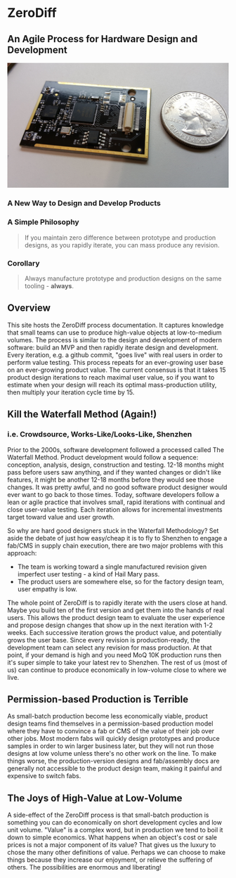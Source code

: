 # ZeroDiff

## An Agile Process for Hardware Design and Development

![Screenshot](img/kw2.module.jpg)

### A New Way to Design and Develop Products

### A Simple Philosophy

>If you maintain zero difference between prototype and production designs, as you rapidly iterate, you can mass produce any revision.

### Corollary

>Always manufacture prototype and production designs on the same tooling - **always**.

## Overview

This site hosts the ZeroDiff process documentation. It captures knowledge that small teams can use to produce high-value objects at low-to-medium volumes. The process is similar to the design and development of modern software: build an MVP and then rapidly iterate design and development. Every iteration, e.g. a github commit, "goes live" with real users in order to perform value testing. This process repeats for an ever-growing user base on an ever-growing product value. The current consensus is that it takes 15 product design iterations to reach maximal user value, so if you want to estimate when your design will reach its optimal mass-production utility, then multiply your iteration cycle time by 15.

## Kill the Waterfall Method (Again!)
### i.e. Crowdsource, Works-Like/Looks-Like, Shenzhen

Prior to the 2000s, software development followed a processed called The Waterfall Method. Product development would follow a sequence: conception, analysis, design, construction and testing. 12-18 months might pass before users saw anything, and if they wanted changes or didn't like features, it might be another 12-18 months before they would see those changes. It was pretty awful, and no good software product designer would ever want to go back to those times. Today, software developers follow a lean or agile practice that involves small, rapid iterations with continual and close user-value testing. Each iteration allows for incremental investments target toward value and user growth.

So why are hard good designers stuck in the Waterfall Methodology? Set aside the debate of just how easy/cheap it is to fly to Shenzhen to engage a fab/CMS in supply chain execution, there are two major problems with this approach:

* The team is working toward a single manufactured revision given imperfect user testing - a kind of Hail Mary pass.
* The product users are somewhere else, so for the factory design team, user empathy is low.

The whole point of ZeroDiff is to rapidly iterate with the users close at hand. Maybe you build ten of the first version and get them into the hands of real users. This allows the product design team to evaluate the user experience and propose design changes that show up in the next iteration with 1-2 weeks. Each successive iteration grows the product value, and potentially grows the user base. Since every revision is production-ready, the development team can select any revision for mass production. At that point, if your demand is high and you need MoQ 10K production runs then it's super simple to take your latest rev to Shenzhen. The rest of us (most of us) can continue to produce economically in low-volume close to where we live.

## Permission-based Production is Terrible

As small-batch production become less economically viable, product design teams find themselves in a permission-based production model where they have to convince a fab or CMS of the value of their job over other jobs. Most modern fabs will quickly design prototypes and produce samples in order to win larger business later, but they will not run those designs at low volume unless there's no other work on the line. To make things worse, the production-version designs and fab/assembly docs are generally not accessible to the product design team, making it painful and expensive to switch fabs.

## The Joys of High-Value at Low-Volume

A side-effect of the ZeroDiff process is that small-batch production is something you can do economically on short development cycles and low unit volume. "Value" is a complex word, but in production we tend to boil it down to simple economics. What happens when an object's cost or sale prices is not a major component of its value? That gives us the luxury to chose the many other definitions of value. Perhaps we can choose to make things because they increase our enjoyment, or relieve the suffering of others. The possibilities are enormous and liberating!